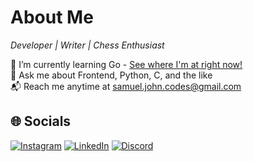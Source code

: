 # About Me

*Developer | Writer | Chess Enthusiast*

🌱 I’m currently learning Go - [See where I'm at right now!](https://github.com/SamJohn04/notes-backend)  
💬 Ask me about Frontend, Python, C, and the like  
📬 Reach me anytime at samuel.john.codes@gmail.com  

## 🌐 Socials

[![Instagram](https://img.shields.io/badge/Instagram-%23E4405F.svg)](https://instagram.com/samuel.john_codes)
[![LinkedIn](https://img.shields.io/badge/LinkedIn-%230077B5.svg)](https://www.linkedin.com/in/samuel-john-329b08246)
[![Discord](https://img.shields.io/badge/Discord-%2340459B.svg)](https://discord.gg/fJnU5D8f7T)

<!---
SamJohn04/SamJohn04 is a ✨ special ✨ repository because its `README.md` (this file) appears on your GitHub profile.
You can click the Preview link to take a look at your changes.
--->
